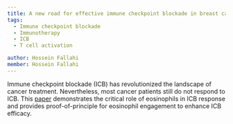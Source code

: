 ```yaml
---
title: A new road for effective immune checkpoint blockade in breast cancer?
tags:
  - Immune checkpoint blockade
  - Immunotherapy
  - ICB
  - T cell activation

author: Hossein Fallahi
member: Hossein Fallahi
---
```

Immune checkpoint blockade (ICB) has revolutionized the landscape of cancer treatment. Nevertheless, most cancer patients still do not respond to ICB.
This [paper](https://www.sciencedirect.com/science/article/pii/S153561082200561X?via%3Dihub) demonstrates the critical role of eosinophils in ICB response and provides proof-of-principle for eosinophil engagement to enhance ICB efficacy. 
